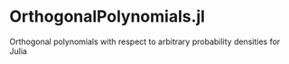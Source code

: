 # OrthogonalPolynomials.jl
Orthogonal polynomials with respect to arbitrary probability densities for Julia
